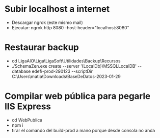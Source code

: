 # Subir localhost a internet
- Descargar ngrok (este mismo mail)
- Ejecutar: ngrok http 8080 -host-header="localhost:8080"

# Restaurar backup
- cd LigaAIO\Liga\LigaSoft\Utilidades\Backup\Recursos
- ./SchemaZen.exe create --server '(LocalDb)\MSSQLLocalDB' --database edefi-prod-290123 --scriptDir C:\Users\matia\Downloads\BaseDeDatos-2023-01-29

# Compilar web pública para pegarle IIS Express
- cd WebPublica
- npm i
- tirar el comando del build-prod a mano porque desde consola no anda